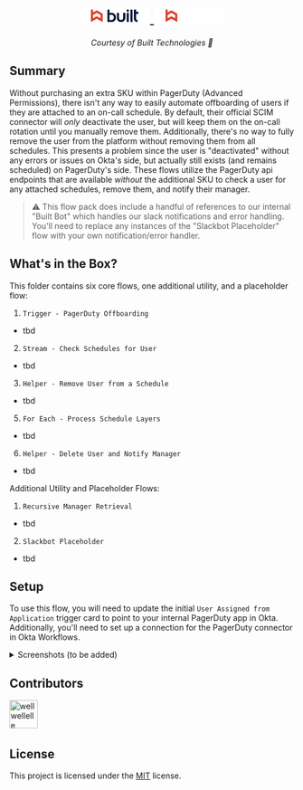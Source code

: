 <h1 align="center">
    <a href="https://getbuilt.com/#gh-light-mode-only">
    <img width="25%" src="https://github.com/BuiltTechnologies-IT/Okta-Workflows/blob/main/Adobe%20User%20Management/assets/images/built-logo-light-mode.svg">
    </a>
    <a href="https://getbuilt.com/#gh-dark-mode-only">
    <img width="25%" src="https://github.com/BuiltTechnologies-IT/Okta-Workflows/blob/main/Adobe%20User%20Management/assets/images/built-logo-dark-mode.svg">
    </a>
</h1>

<p align="center">
  <i align="center">Courtesy of Built Technologies 🚀</i>
</p>


## Summary
Without purchasing an extra SKU within PagerDuty (Advanced Permissions), there isn't any way to easily automate offboarding of users if they are attached to an on-call schedule. By default, their official SCIM connector will _only_ deactivate the user, but will keep them on the on-call rotation until you manually remove them. Additionally, there's no way to fully remove the user from the platform without removing them from all schedules. This presents a problem since the user is "deactivated" without any errors or issues on Okta's side, but actually still exists (and remains scheduled) on PagerDuty's side. These flows utilize the PagerDuty api endpoints that are available _without_ the additional SKU to check a user for any attached schedules, remove them, and notify their manager.

> :warning: This flow pack does include a handful of references to our internal "Built Bot" which handles our slack notifications and error handling. You'll need to replace any instances of the "Slackbot Placeholder" flow with your own notification/error handler.

## What's in the Box?
This folder contains six core flows, one additional utility, and a placeholder flow:
1. `Trigger - PagerDuty Offboarding`
- tbd
2. `Stream - Check Schedules for User`
- tbd
3. `Helper - Remove User from a Schedule`
- tbd
5. `For Each - Process Schedule Layers`
- tbd
6. `Helper - Delete User and Notify Manager`
- tbd

Additional Utility and Placeholder Flows:
1. `Recursive Manager Retrieval`
- tbd
2. `Slackbot Placeholder`
- tbd

## Setup
To use this flow, you will need to update the initial `User Assigned from Application` trigger card to point to your internal PagerDuty app in Okta. Additionally, you'll need to set up a connection for the PagerDuty connector in Okta Workflows.

<details>
<summary>
  Screenshots (to be added)
</summary>

</details>

## Contributors

<!---
npx contributor-faces --exclude "*bot*" --limit 70 --repo "https://github.com/amplication/amplication"

change the height and width for each of the contributors from 80 to 50.
--->

[//]: contributor-faces
<a href="https://github.com/wellwellelle"><img src="https://avatars.githubusercontent.com/u/57826707?v=4" title="wellwellelle" width="50" height="50"></a>

## License
This project is licensed under the [MIT](./LICENSE) license.